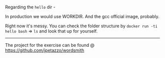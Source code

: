 Regarding the `hello` dir -

In production we would use WORKDIR. And the gcc official image, probably.

Right now it's messy.
You can check the folder structure by `docker run -ti hello bash` => `ls` and look that up for yourself.

---

The project for the exercise can be found @ https://github.com/jpetazzo/wordsmith
